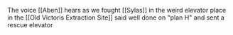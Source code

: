 The voice [[Aben]] hears as we fought [[Sylas]] in the weird elevator place in the [[Old Victoris Extraction Site]] said well done on "plan H" and sent a rescue elevator